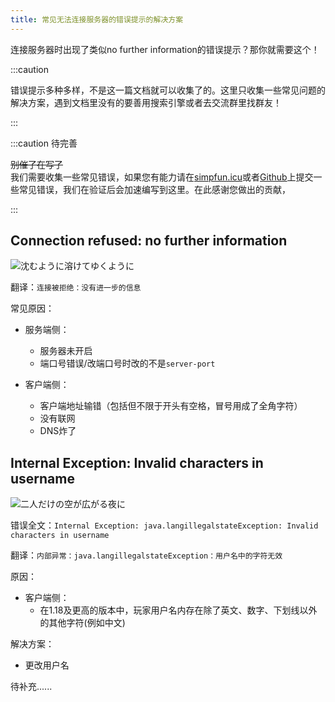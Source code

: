 ```yaml
---
title: 常见无法连接服务器的错误提示的解决方案
---
```


连接服务器时出现了类似no further information的错误提示？那你就需要这个！

:::caution

错误提示多种多样，不是这一篇文档就可以收集了的。这里只收集一些常见问题的解决方案，遇到文档里没有的要善用搜索引擎或者去交流群里找群友！

:::

:::caution 待完善

~~别催了在写了~~  
我们需要收集一些常见错误，如果您有能力请在[simpfun.icu](https://simpfun.icu/d/99)或者[Github](https://github.com/ZengXiaoPi/Simpfun_Wiki/issues)上提交一些常见错误，我们在验证后会加速编写到这里。在此感谢您做出的贡献，

:::

## Connection refused: no further information

![沈むように溶けてゆくように](/img/pages/MCJE-CannotConnect-1.png)

翻译：`连接被拒绝：没有进一步的信息`

常见原因：
+ 服务端侧：
  + 服务器未开启
  + 端口号错误/改端口号时改的不是`server-port`

+ 客户端侧：
  + 客户端地址输错（包括但不限于开头有空格，冒号用成了全角字符）
  + 没有联网
  + DNS炸了

## Internal Exception: Invalid characters in username

![二人だけの空が広がる夜に](/img/pages/MCJE-CannotConnect-2.png)

错误全文：`Internal Exception: java.langillegalstateException: Invalid characters in username`

翻译：`内部异常：java.langillegalstateException：用户名中的字符无效`

原因：
+ 客户端侧：
  + 在1.18及更高的版本中，玩家用户名内存在除了英文、数字、下划线以外的其他字符(例如中文)
  
解决方案：
+ 更改用户名


待补充......